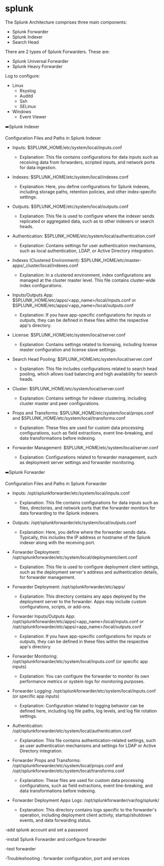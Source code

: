 # splunk
The Splunk Architecture comprises three main components:
- Splunk Forwarder
- Splunk Indexer
- Search Head

There are 2 types of Splunk Forwarders. These are:
- Splunk Universal Forwarder
- Splunk Heavy Forwarder

Log to configure:
  - Linux
    - Rsyslog
    - Auditd
    - Ssh
    - SELinux
 - Windows
   - Event Viewer

 :arrow_right:Splunk Indexer

Configuration Files and Paths in Splunk Indexer

- Inputs: $SPLUNK_HOME/etc/system/local/inputs.conf
  - Explanation: This file contains configurations for data inputs such as receiving data from forwarders, scripted inputs, and network ports for data ingestion.

- Indexes: $SPLUNK_HOME/etc/system/local/indexes.conf
  - Explanation: Here, you define configurations for Splunk indexes, including storage paths, retention policies, and other index-specific settings.

- Outputs: $SPLUNK_HOME/etc/system/local/outputs.conf
  - Explanation: This file is used to configure where the indexer sends replicated or aggregated data, such as to other indexers or search heads.

- Authentication: $SPLUNK_HOME/etc/system/local/authentication.conf
  - Explanation: Contains settings for user authentication mechanisms, such as local authentication, LDAP, or Active Directory integration.

- Indexes (Clustered Environment): $SPLUNK_HOME/etc/master-apps/_cluster/local/indexes.conf
  - Explanation: In a clustered environment, index configurations are managed at the cluster master level. This file contains cluster-wide index configurations.

- Inputs/Outputs App: $SPLUNK_HOME/etc/apps/<app_name>/local/inputs.conf or $SPLUNK_HOME/etc/apps/<app_name>/local/outputs.conf
  - Explanation: If you have app-specific configurations for inputs or outputs, they can be defined in these files within the respective app's directory.

- License: $SPLUNK_HOME/etc/system/local/server.conf
  - Explanation: Contains settings related to licensing, including license master configuration and license slave settings.

- Search Head Pooling: $SPLUNK_HOME/etc/system/local/server.conf
  - Explanation: This file includes configurations related to search head pooling, which allows load balancing and high availability for search heads.

- Cluster: $SPLUNK_HOME/etc/system/local/server.conf
  - Explanation: Contains settings for indexer clustering, including cluster master and peer configurations.

- Props and Transforms: $SPLUNK_HOME/etc/system/local/props.conf and $SPLUNK_HOME/etc/system/local/transforms.conf
  - Explanation: These files are used for custom data processing configurations, such as field extractions, event line-breaking, and data transformations before indexing.

- Forwarder Management: $SPLUNK_HOME/etc/system/local/server.conf
  - Explanation: Configurations related to forwarder management, such as deployment server settings and forwarder monitoring.


 :arrow_right:Splunk Forwarder

Configuration Files and Paths in Splunk Forwarder

- Inputs: /opt/splunkforwarder/etc/system/local/inputs.conf
  - Explanation: This file contains configurations for data inputs such as files, directories, and network ports that the forwarder monitors for data forwarding to the Splunk indexers.

- Outputs: /opt/splunkforwarder/etc/system/local/outputs.conf
  - Explanation: Here, you define where the forwarder sends data. Typically, this includes the IP address or hostname of the Splunk indexer along with the receiving port.

- Forwarder Deployment: /opt/splunkforwarder/etc/system/local/deploymentclient.conf
  - Explanation: This file is used to configure deployment client settings, such as the deployment server's address and authentication details, for forwarder management.

- Forwarder Deployment: /opt/splunkforwarder/etc/apps/
  - Explanation: This directory contains any apps deployed by the deployment server to the forwarder. Apps may include custom configurations, scripts, or add-ons.

- Forwarder Inputs/Outputs App: /opt/splunkforwarder/etc/apps/<app_name>/local/inputs.conf or /opt/splunkforwarder/etc/apps/<app_name>/local/outputs.conf
  - Explanation: If you have app-specific configurations for inputs or outputs, they can be defined in these files within the respective app's directory.

- Forwarder Monitoring: /opt/splunkforwarder/etc/system/local/inputs.conf (or specific app inputs)
  - Explanation: You can configure the forwarder to monitor its own performance metrics or system logs for monitoring purposes.

- Forwarder Logging: /opt/splunkforwarder/etc/system/local/inputs.conf (or specific app inputs)
  - Explanation: Configuration related to logging behavior can be defined here, including log file paths, log levels, and log file rotation settings.

- Authentication: /opt/splunkforwarder/etc/system/local/authentication.conf
  - Explanation: This file contains authentication-related settings, such as user authentication mechanisms and settings for LDAP or Active Directory integration.

- Forwarder Props and Transforms: /opt/splunkforwarder/etc/system/local/props.conf and /opt/splunkforwarder/etc/system/local/transforms.conf
  - Explanation: These files are used for custom data processing configurations, such as field extractions, event line-breaking, and data transformations before indexing.

- Forwarder Deployment Apps Logs: /opt/splunkforwarder/var/log/splunk/
  - Explanation: This directory contains logs specific to the forwarder's operation, including deployment client activity, startup/shutdown events, and data forwarding status.

-add splunk account and set a password

-install Splunk Forwarder and configure forwarder

-test forwarder

-Troubleshooting : forwarder configuration, port and services
